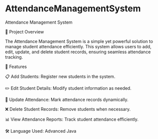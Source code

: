 # AttendanceManagementSystem
Attendance Management System

📌 Project Overview

The Attendance Management System is a simple yet powerful solution to manage student attendance efficiently. This system allows users to add, edit, update, and delete student records, ensuring seamless attendance tracking.

🚀 Features

📋 Add Students: Register new students in the system.

✏️ Edit Student Details: Modify student information as needed.

🔄 Update Attendance: Mark attendance records dynamically.

❌ Delete Student Records: Remove students when necessary.

📊 View Attendance Reports: Track student attendance efficiently.

🛠️ Language Used: Advanced Java
